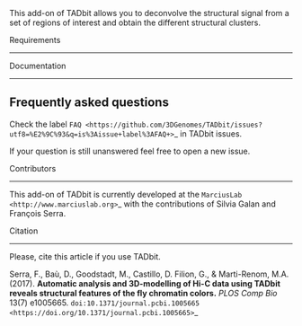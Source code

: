 <img src="https://github.com/3DGenomes/meta-waffle/blob/master/Logo_loopbit.png" height= "5" width="5">

This add-on of TADbit allows you to deconvolve the structural signal from a set of regions of interest and obtain the different structural clusters.  

Requirements
*************


Documentation
*************


Frequently asked questions
--------------------------

Check the label `FAQ <https://github.com/3DGenomes/TADbit/issues?utf8=%E2%9C%93&q=is%3Aissue+label%3AFAQ+>`_ in TADbit issues.

If your question is still unanswered feel free to open a new issue.

Contributors
************

This add-on of TADbit is currently developed at the  `MarciusLab <http://www.marciuslab.org>`_ with the contributions of Silvia Galan and François Serra.

Citation
********
Please, cite this article if you use TADbit.

Serra, F., Baù, D., Goodstadt, M., Castillo, D. Filion, G., & Marti-Renom, M.A. (2017).
**Automatic analysis and 3D-modelling of Hi-C data using TADbit reveals structural features of the fly chromatin colors.**
*PLOS Comp Bio* 13(7) e1005665. `doi:10.1371/journal.pcbi.1005665 <https://doi.org/10.1371/journal.pcbi.1005665>`_
